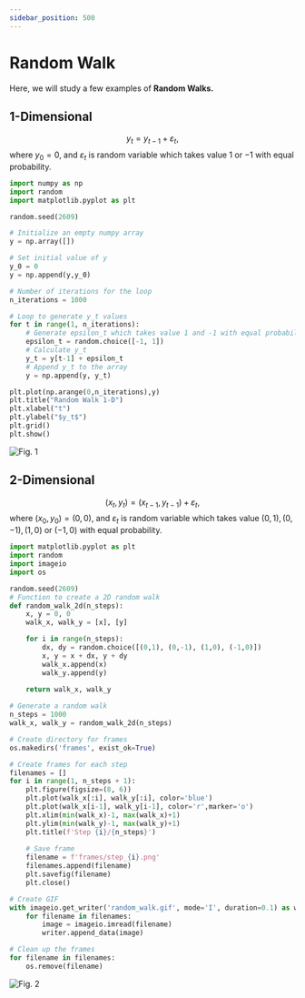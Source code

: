 ```yaml
---
sidebar_position: 500
---
```

# Random Walk

Here, we will study a few examples of **Random Walks.**

## 1-Dimensional
$$
y_t=y_{t-1}+\varepsilon_t,
$$
where $y_0=0$, and $\varepsilon_t$ is random variable which takes value $1$ or $-1$ with equal probability.
```python
import numpy as np
import random
import matplotlib.pyplot as plt

random.seed(2609)

# Initialize an empty numpy array
y = np.array([])

# Set initial value of y
y_0 = 0
y = np.append(y,y_0)

# Number of iterations for the loop
n_iterations = 1000

# Loop to generate y_t values
for t in range(1, n_iterations):
    # Generate epsilon_t which takes value 1 and -1 with equal probability
    epsilon_t = random.choice([-1, 1])
    # Calculate y_t
    y_t = y[t-1] + epsilon_t
    # Append y_t to the array
    y = np.append(y, y_t)

plt.plot(np.arange(0,n_iterations),y)
plt.title("Random Walk 1-D")
plt.xlabel("t")
plt.ylabel("$y_t$")
plt.grid()
plt.show()
```
<div style={{ textAlign: 'center' }}>
    <img src={require('../../../../my-website/Assets/randomwalk1D.gif').default} alt="Fig. 1"/>
    <p style={{ marginTop: '1px' }}></p>
</div>

## 2-Dimensional
$$
(x_t,y_t)=(x_{t-1},y_{t-1})+\varepsilon_t,
$$
where $(x_0,y_0)=(0,0)$, and $\varepsilon_t$ is random variable which takes value $(0,1), (0,-1), (1,0)$ or $(-1,0)$ with equal probability.
```python
import matplotlib.pyplot as plt
import random
import imageio
import os

random.seed(2609)
# Function to create a 2D random walk
def random_walk_2d(n_steps):
    x, y = 0, 0
    walk_x, walk_y = [x], [y]

    for i in range(n_steps):
        dx, dy = random.choice([(0,1), (0,-1), (1,0), (-1,0)])
        x, y = x + dx, y + dy
        walk_x.append(x)
        walk_y.append(y)
    
    return walk_x, walk_y

# Generate a random walk
n_steps = 1000
walk_x, walk_y = random_walk_2d(n_steps)

# Create directory for frames
os.makedirs('frames', exist_ok=True)

# Create frames for each step
filenames = []
for i in range(1, n_steps + 1):
    plt.figure(figsize=(8, 6))
    plt.plot(walk_x[:i], walk_y[:i], color='blue')
    plt.plot(walk_x[i-1], walk_y[i-1], color='r',marker='o')
    plt.xlim(min(walk_x)-1, max(walk_x)+1)
    plt.ylim(min(walk_y)-1, max(walk_y)+1)
    plt.title(f'Step {i}/{n_steps}')
    
    # Save frame
    filename = f'frames/step_{i}.png'
    filenames.append(filename)
    plt.savefig(filename)
    plt.close()

# Create GIF
with imageio.get_writer('random_walk.gif', mode='I', duration=0.1) as writer:
    for filename in filenames:
        image = imageio.imread(filename)
        writer.append_data(image)

# Clean up the frames
for filename in filenames:
    os.remove(filename)
```
<div style={{ textAlign: 'center' }}>
    <img src={require('../../../../my-website/Assets/randomwalk2D.gif').default} alt="Fig. 2"/>
    <p style={{ marginTop: '1px' }}></p>
</div>
